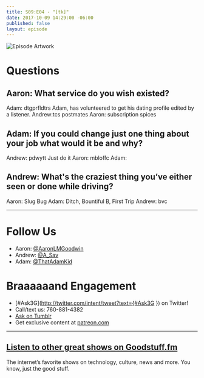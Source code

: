 ```yaml
---
title: S09:E04 - "[tk]"
date: 2017-10-09 14:29:00 -06:00
published: false
layout: episode
---
```


![Episode Artwork]([tk])

# Questions 

## Aaron: What service do you wish existed?
Adam: dtgprfldtrs
Adam, has volunteered to get his dating profile edited by a listener.
Andrew:tcs
postmates
Aaron: subscription spices

## Adam: If you could change just one thing about your job what would it be and why?
Andrew: pdwytt
Just do it
Aaron:  mbloffc 
Adam: 

## Andrew: What's the craziest thing you’ve either seen or done while driving?
Aaron: Slug Bug
Adam: Ditch, Bountiful B, First Trip
Andrew:  bvc 

---

# Follow Us
* Aaron: [@AaronLMGoodwin](http://twitter.com/aaronlmgoodwin)
* Andrew: [@A_Sav](http://twitter.com/a_sav)
* Adam: [@ThatAdamKid](http://twitter.com/thatadamkid)

# Braaaaaand Engagement
* [#Ask3G](http://twitter.com/intent/tweet?text={#Ask3G }) on Twitter!
* Call/text us: 760-881-4382
* [Ask on Tumblr](http://3g3q.co/ask)
* Get exclusive content at [patreon.com](http://www.patreon.com/3g3q)

***

## [Listen to other great shows on Goodstuff.fm](http://goodstuff.fm/)
The internet’s favorite shows on technology, culture, news and more. You know, just the good stuff.